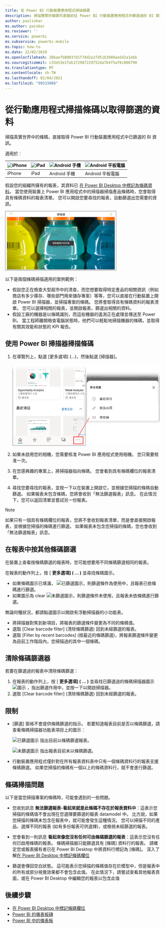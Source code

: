 ```yaml
---
title: 從 Power BI 行動裝置應用程式掃描條碼
description: 掃描實際的條碼可直接前往 Power BI 行動裝置應用程式中篩選過的 BI 資訊。
author: paulinbar
ms.author: painbar
ms.reviewer: ''
ms.service: powerbi
ms.subservice: powerbi-mobile
ms.topic: how-to
ms.date: 12/02/2019
ms.openlocfilehash: 28baefb80037d1f78d2a2fd51b3989aa5d2a1ebb
ms.sourcegitcommit: c33e53e1fab1f29872297524a7b4f5af6c806798
ms.translationtype: MT
ms.contentlocale: zh-TW
ms.lasthandoff: 02/04/2021
ms.locfileid: "99533088"
---
```

# <a name="scan-barcodes-from-the-mobile-app-to-get-filtered-data"></a>從行動應用程式掃描條碼以取得篩選的資料 
掃描真實世界中的條碼，直接取得 Power BI 行動裝置應用程式中已篩選的 BI 資訊。

適用於︰

| ![iPhone](./media/mobile-apps-qr-code/ios-logo-40-px.png) | ![iPad](./media/mobile-apps-qr-code/ios-logo-40-px.png) | ![Android 手機](././media/mobile-apps-qr-code/android-logo-40-px.png) | ![Android 平板電腦](././media/mobile-apps-qr-code/android-logo-40-px.png) |
|:--- |:--- |:--- |:--- |
|iPhone |iPad |Android 手機 |Android 平板電腦 |

假設您的組織所擁有的報表，其資料已 [在 Power BI Desktop 中標記為條碼資料](../../transform-model/desktop-mobile-barcodes.md)。 當您使用裝置上 Power BI 應用程式中的掃描器掃描產品條碼時，您會取得具有條碼資料的報表清單。 您可以開啟您要尋找的報表，自動篩選出您需要的資訊。

![產品條碼掃描的螢幕擷取畫面，其中顯示彩色飲料其條碼上的掃描器。](media/mobile-apps-scan-barcode-iphone/power-bi-barcode-scanner.png)

以下是兩個條碼掃描適用的案例範例：
* 假設您正在檢查大型超市中的清查，而您想要取得特定產品的相關資訊（例如商店有多少庫存、哪些部門用來儲存專案）等等，您可以直接在行動裝置上開啟 Power BI 掃描器，並掃描專案的條碼。 您將會取得具有條碼資料的報表清單。 您可以選擇相關的報表，並開啟報表，篩選出相關的資料。
* 假設工廠的機器是以條碼識別，而這些機器的遙測正在處理並傳送至 Power BI。 當工程師離開檢查電腦狀態時，他們可以輕鬆地掃描機器的條碼，並取得有關其效能和狀態的 KPI 報告。

## <a name="scan-a-barcode-with-the-power-bi-scanner"></a>使用 Power BI 掃描器掃描條碼
1. 在導覽列上，點選 [更多選項] (...)，然後點選 [掃描器]。

    ![功能窗格上 [更多] 選項的螢幕擷取畫面，其中顯示掃描器選取項目。](media/mobile-apps-scan-barcode-iphone/power-bi-scanner.png)

1. 如果未啟用您的相機，您需要核准 Power BI 應用程式使用相機。 您只需要核准一次。 
1. 在您感興趣的專案上，將掃描器指向條碼。 您會看到具有條碼欄位的報表清單。
1. 尋找您要尋找的報表，並按一下以在裝置上開啟它，並根據您掃描的條碼自動篩選。 如果報表未包含條碼，您將會收到「無法篩選報表」訊息。 在此情況下，您可以返回清單並嘗試另一份報表。
    
>[!NOTE]
>如果只有一個具有條碼欄位的報表，您將不會收到報表清單，而是會直接開啟報表，並根據您掃描的條碼進行篩選。 如果報表未包含您掃描的條碼，您也會收到「無法篩選報表」訊息。

## <a name="filter-by-other-barcodes-while-in-a-report"></a>在報表中按其他條碼篩選
在裝置上查看按條碼篩選的報表時，您可能想要用不同條碼篩選相同的報表。

在報表的動作列上，按 [ **更多選項] ( ... )** 並尋找條碼圖示。

* 如果條碼圖示已填滿， ![已篩選圖示](media/mobile-apps-scan-barcode-iphone/power-bi-barcode-filtered-icon-black.png)，則篩選條件為使用中，且報表已依條碼進行篩選。 
* 如果圖示為 clear ![未篩選圖示](media/mobile-apps-scan-barcode-iphone/power-bi-barcode-unfiltered-icon.png)，則篩選條件未使用，且報表未依條碼進行篩選。 

無論何種狀況，都請點選圖示以開啟有浮動掃描器的小功能表。

* 將掃描器對焦到新項目，將報表的篩選條件變更為不同的條碼值。 
* 選取 \[Clear barcode filter] \(清除條碼篩選) 回到未經篩選的報表。
* 選取 \[Filter by recent barcodes] \(按最近的條碼篩選)，將報表篩選條件變更為目前工作階段內，您掃描過的其中一個條碼。

## <a name="clear-a-barcode-filter"></a>清除條碼篩選器
若要在篩選過的報表中清除條碼篩選：
1. 在報表的動作列上，按 [ **更多選項] ( ... )** 並尋找已篩選過的條碼掃描器圖示 ![ 圖示 ](media/mobile-apps-scan-barcode-iphone/power-bi-barcode-filtered-icon-black.png) ，指出篩選作用中，並按一下以開啟掃描器。
1. 選取 \[Clear barcode filter] \(清除條碼篩選) 回到未經篩選的報表。

## <a name="limitations"></a>限制

* [篩選] 窗格不會提供條碼篩選的指示。 若要知道報表目前是否以條碼篩選，請查看條碼掃描器功能表項目上的圖示：

    ![已篩選圖示](media/mobile-apps-scan-barcode-iphone/power-bi-barcode-filtered-icon-black.png) 指出目前以條碼篩選報表。
    
    ![未篩選圖示](media/mobile-apps-scan-barcode-iphone/power-bi-barcode-unfiltered-icon.png) 指出報表目前未以條碼篩選。 
* 行動裝置應用程式僅針對在所有報表資料表中只有一個條碼資料行的報表支援條碼篩選。 如果您掃描的條碼有一個以上的條碼資料行，就不會進行篩選。

## <a name="issues-with-scanning-a-barcode"></a>條碼掃描問題
以下是當您掃描專案的條碼時，可能會遇到的一些問題。

* 您收到訊息 **無法篩選報表-看起來就是此條碼不存在於報表資料中**：這表示您掃描的條碼值不會出現在您選擇要篩選的報表 datamodel 中。 比方說，如果您掃描的條碼未包含在報表中，就可能會發生這種情況。 您可以掃描不同的產品、選擇不同的報表 (如有多份報表可供選擇)，或檢視未經篩選的報表。

* 您會看到一則訊息 **看起來像您沒有任何可由條碼篩選的報表**：這表示您沒有任何已啟用條碼的報表。 條碼掃描器只能篩選具有 [條碼] 資料行的報表。 請確定您或報表擁有者已在 Power BI Desktop 中將資料行標記為 [條碼]。 深入了解[在 Power BI Desktop 中標記條碼欄位](../../transform-model/desktop-mobile-barcodes.md)

* 篩選會傳回空白狀態。 這可能表示您掃描的條碼值存在於模型中，但是報表中的所有或部分視覺效果都不會包含此值。 在此情況下，請嘗試查看其他報表頁面，或在 Power BI Desktop 中編輯您的報表以包含此值 

## <a name="next-steps"></a>後續步驟
* [在 Power BI Desktop 中標記條碼欄位](../../transform-model/desktop-mobile-barcodes.md)
* [Power BI 的儀表板磚](../end-user-tiles.md)
* [Power BI 中的儀表板](../end-user-dashboards.md)